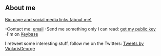 ## About me

[Bio page and social media links (about.me)](https://about.me/violarisgeorge)

-Contact me: [email](mailto:violarisgeorge@gmail.com)
-Send me something only I can read: [get my public key](https://keybase.io/violarisgeorge/pgp_keys.asc?fingerprint=5d7a2f741dfa44befb31ceca111a985e0e1d5e65) 
-I'm on [Keybase](https://keybase.io/violarisgeorge)

I retweet some interesting stuff, follow me on the Twitters:
<a class="twitter-timeline" href="https://twitter.com/ViolarisGeorge?ref_src=twsrc%5Etfw">Tweets by ViolarisGeorge</a> <script async src="//platform.twitter.com/widgets.js" charset="utf-8"></script>
